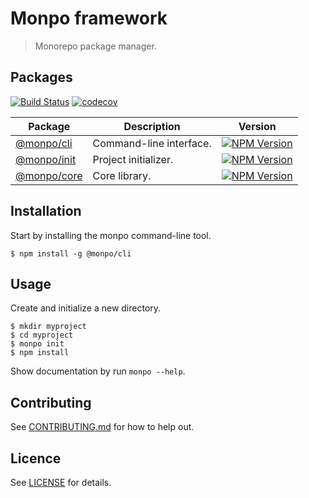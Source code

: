 # Monpo framework

> Monorepo package manager.

## Packages

[![Build Status](https://travis-ci.org/monpo/monorepo.svg?branch=master)](https://travis-ci.org/monpo/monorepo)&nbsp;[![codecov](https://codecov.io/gh/monpo/monorepo/branch/master/graph/badge.svg)](https://codecov.io/gh/monpo/monorepo)

| Package | Description | Version
|-|-|-
| [@monpo/cli](https://github.com/monpo/monorepo/tree/master/packages/monpo-cli) | Command-line interface. | [![NPM Version](https://badge.fury.io/js/@monpo%2Fcli.svg)](https://badge.fury.io/js/monpo%2Fcli)
| [@monpo/init](https://github.com/monpo/monorepo/tree/master/packages/monpo-init) | Project initializer. | [![NPM Version](https://badge.fury.io/js/@monpo%2Finit.svg)](https://badge.fury.io/js/monpo%2Finit)
| [@monpo/core](https://github.com/monpo/monorepo/tree/master/packages/monpo-core) | Core library. | [![NPM Version](https://badge.fury.io/js/@monpo%2Fcore.svg)](https://badge.fury.io/js/monpo%2Fcore)

## Installation

Start by installing the monpo command-line tool.

```
$ npm install -g @monpo/cli
```

## Usage

Create and initialize a new directory.

```
$ mkdir myproject
$ cd myproject
$ monpo init
$ npm install
```

Show documentation by run `monpo --help`. 

## Contributing

See [CONTRIBUTING.md](https://github.com/monpo/monorepo/blob/master/CONTRIBUTING.md) for how to help out.

## Licence

See [LICENSE](https://github.com/monpo/monorepo/blob/master/LICENCE) for details.
